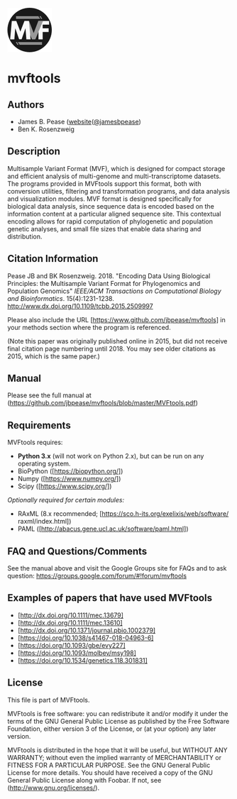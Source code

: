 ![logo](https://github.com/jbpease/mvftools/blob/master/doc/logo.png)

# mvftools

## Authors

* James B. Pease ([website](http://peaselab.github.io)([@jamesbpease](https://twitter.com/jamesbpease/))
* Ben K. Rosenzweig

## Description
Multisample Variant Format (MVF), which is designed for compact storage and efficient analysis of multi-genome and multi-transcriptome datasets.  The programs provided in MVFtools support this format, both with conversion utilities, filtering and transformation programs, and data analysis and visualization modules.  MVF format is designed specifically for biological data analysis, since sequence data is encoded based on the information content at a particular aligned sequence site.  This contextual encoding allows for rapid computation of phylogenetic and population genetic analyses, and small file sizes that enable data sharing and distribution.

## Citation Information

Pease JB and BK Rosenzweig. 2018. "Encoding Data Using Biological Principles: the Multisample Variant Format for Phylogenomics and Population Genomics" *IEEE/ACM Transactions on Computational Biology and Bioinformatics*. 15(4):1231-1238.  http://www.dx.doi.org/10.1109/tcbb.2015.2509997

Please also include the URL [https://www.github.com/jbpease/mvftools] in your methods section where the program is referenced.

(Note this paper was originally published online in 2015, but did not receive final citation page numbering until 2018.  You may see older citations as 2015, which is the same paper.)

## Manual

Please see the full manual at (https://github.com/jbpease/mvftools/blob/master/MVFtools.pdf)


## Requirements

MVFtools requires:
  * **Python 3.x** (will not work on Python 2.x), but can be run on any operating system.
  * BioPython ([https://biopython.org/])
  * Numpy ([https://www.numpy.org/])
  * Scipy ([https://www.scipy.org/])

*Optionally required for certain modules:*
  * RAxML (8.x recommended; [https://sco.h-its.org/exelixis/web/software/
raxml/index.html])
  * PAML ([http://abacus.gene.ucl.ac.uk/software/paml.html])


## FAQ and Questions/Comments
See the manual above and visit the Google Groups site for FAQs and to ask question:
https://groups.google.com/forum/#!forum/mvftools

## Examples of papers that have used MVFtools

* [http://dx.doi.org/10.1111/mec.13679]
* [http://dx.doi.org/10.1111/mec.13610]
* [http://dx.doi.org/10.1371/journal.pbio.1002379]
* [https://doi.org/10.1038/s41467-018-04963-6]
* [https://doi.org/10.1093/gbe/evy227]
* [https://doi.org/10.1093/molbev/msy198]
* [https://doi.org/10.1534/genetics.118.301831]


## License
This file is part of MVFtools.

MVFtools is free software: you can redistribute it and/or modify it under the terms of the GNU General Public License as published by the Free Software Foundation, either version 3 of the License, or (at your option) any later version.

MVFtools is distributed in the hope that it will be useful, but WITHOUT ANY WARRANTY; without even the implied warranty of MERCHANTABILITY or FITNESS FOR A PARTICULAR PURPOSE.  See the GNU General Public License for more details. You should have received a copy of the GNU General Public License along with Foobar.  If not, see (http://www.gnu.org/licenses/).


